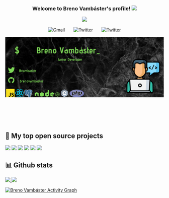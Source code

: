 <h3 align="center">
  Welcome to Breno Vambáster's profile!
  <img src="https://media.giphy.com/media/hvRJCLFzcasrR4ia7z/giphy.gif" width="28">
</h3>

<!-- Typing SVG by DenverCoder1 - https://github.com/DenverCoder1/readme-typing-svg -->
<p align="center">
  <a href=""><img src="https://readme-typing-svg.herokuapp.com?font=roboto&color=%25E640D7&size=28&center=true&vCenter=true&width=401&height=45&lines=I'm+Junior+Developer...;and+Computer+Science+Student"></a>
</p>


<p align="center">
  <a href="http://brenovambaster5@gmail.com"> <img width="32px" alt="Gmail" title="gmail" src="https://cdn-icons.flaticon.com/png/512/2875/premium/2875394.png?token=exp=1633701202~hmac=3bd2ff34d09e4ac198a41ffbbdfde709"/></a> 
    &#8287;&#8287; &#8287;&#8287;
  <a href="https://twitter.com/brenoVambaster"> <img width="32px" alt="Twitter" title="twitter" src="https://cdn-icons-png.flaticon.com/512/733/733579.png"/></a>
    &#8287;&#8287; &#8287;&#8287;
  <a href="https://www.instagram.com/brenovambaster/"> <img width="32px" alt="Twitter" title="twitter" src="https://cdn-icons-png.flaticon.com/512/2111/2111463.png"/></a>
</p>

<!--  profile picture  --> 
<img width="" align="left" src="https://github.com/brenovambaster/brenovambaster/blob/main/photo2.png?raw=true" />


</br></br></br></br></br></br></br></br></br></br></br></br></br></br></br></br>
## 📘 My top open source projects

<p align="left">
  <a href="https://github.com/brenovambaster/Projeto-TreeManager"> <img src="https://github-readme-stats.vercel.app/api/pin/?username=brenovambaster&repo=Projeto-TreeManager&theme=algolia" ></a>
  <a href="https://github.com/brenovambaster/guia-git"> <img src="https://github-readme-stats.vercel.app/api/pin/?username=brenovambaster&repo=guia-git&theme=algolia" ></a>
  <a href="https://github.com/brenovambaster/responde-ai"> <img src="https://github-readme-stats.vercel.app/api/pin/?username=brenovambaster&repo=responde-ai&theme=algolia" ></a>
    <a href="https://github.com/brenovambaster/algorithm-and-data-structure"> <img src="https://github-readme-stats.vercel.app/api/pin/?username=brenovambaster&repo=algorithm-and-data-structure&theme=algolia" ></a>
    <a href="https://github.com/brenovambaster/Imantel"> <img src="https://github-readme-stats.vercel.app/api/pin/?username=brenovambaster&repo=Imantel&theme=algolia" ></a>
    <a href="https://github.com/brenovambaster/Solutions"> <img src="https://github-readme-stats.vercel.app/api/pin/?username=brenovambaster&repo=Solutions&theme=algolia" ></a>
    
</p>

## 📊 Github stats

<a href="#" > <img algin="left" width="380px" src="https://github-readme-stats.vercel.app/api/top-langs/?username=brenovambaster&hide=html&langs_count=8&layout=compact" /> </a>
<a href="#" algin="right" > <img algin="right" width="450px"  src="https://github-readme-stats.vercel.app/api?username=brenovambaster&langs_count=8&theme=default&layout=compact&show_icons=true&count_private=true&include_all_commits=true" /> </a>
   


<a href="https://github.com/brenovambaster/brenovambaster"><img alt="Breno Vambáster Activity Graph" src="https://activity-graph.herokuapp.com/graph?username=brenovambaster&theme=react-dark" /></a>

